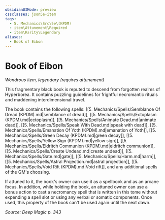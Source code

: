 ```yaml
---
obsidianUIMode: preview
cssclasses: json5e-item
tags:
  - 5. Mechanics\Src\5e\(KPDM)
  - item\Attunement\Required
  - item\Rarity\Legendary
aliases:
  - Book of Eibon
---
```

# Book of Eibon
*Wondrous item, legendary (requires attunement)*  


This fragmentary black book is reputed to descend from forgotten realms of Hyperborea. It contains puzzling guidelines for frightful necromantic rituals and maddening interdimensional travel.

The book contains the following spells: [[5. Mechanics/Spells/Semblance Of Dread (KPDM).md\|semblance of dread]], [[5. Mechanics/Spells/Ectoplasm (KPDM).md\|ectoplasm]], [[5. Mechanics/Spells/Animate Dead.md\|animate dead]], [[5. Mechanics/Spells/Speak With Dead.md\|speak with dead]], [[5. Mechanics/Spells/Emanation Of Yoth (KPDM).md\|emanation of Yoth]], [[5. Mechanics/Spells/Green Decay (KPDM).md\|green decay]], [[5. Mechanics/Spells/Yellow Sign (KPDM).md\|yellow sign]], [[5. Mechanics/Spells/Eldritch Communion (KPDM).md\|eldritch communion]], [[5. Mechanics/Spells/Create Undead.md\|create undead]], [[5. Mechanics/Spells/Gate.md\|gate]], [[5. Mechanics/Spells/Harm.md\|harm]], [[5. Mechanics/Spells/Astral Projection.md\|astral projection]], [[5. Mechanics/Spells/Void Rift (KPDM).md\|Void rift]], and any additional spells of the GM's choosing.

If attuned to it, the book's owner can use it as a spellbook and as an arcane focus. In addition, while holding the book, an attuned owner can use a bonus action to cast a necromancy spell that is written in this tome without expending a spell slot or using any verbal or somatic components. Once used, this property of the book can't be used again until the next dawn.

*Source: Deep Magic p. 343*

